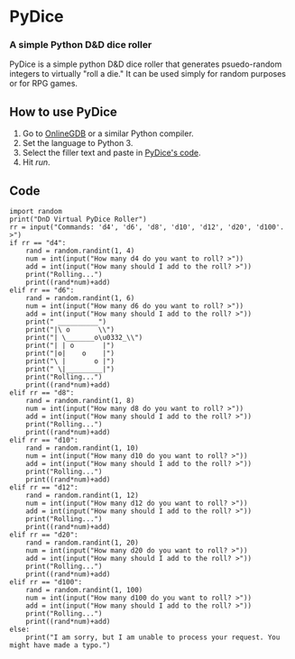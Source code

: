 # PyDice
### A simple Python D&D dice roller
PyDice is a simple python D&D dice roller that generates psuedo-random integers to virtually "roll a die." 
It can be used simply for random purposes or for RPG games.

## How to use PyDice
1. Go to [OnlineGDB](https://onlinegdb.com) or a similar Python compiler.
2. Set the language to Python 3.
3. Select the filler text and paste in [PyDice's code](https://langlang.tech/py/pydice#code).
4. Hit *run*.

## Code
```
import random
print("DnD Virtual PyDice Roller")
rr = input("Commands: 'd4', 'd6', 'd8', 'd10', 'd12', 'd20', 'd100'. >")
if rr == "d4":
    rand = random.randint(1, 4)
    num = int(input("How many d4 do you want to roll? >"))
    add = int(input("How many should I add to the roll? >"))
    print("Rolling...")
    print((rand*num)+add)
elif rr == "d6":
    rand = random.randint(1, 6)
    num = int(input("How many d6 do you want to roll? >"))
    add = int(input("How many should I add to the roll? >"))
    print(" __________")
    print("|\ o       \\")
    print("| \_______o\u0332_\\")
    print("| | o       |")
    print("|o|    o    |")
    print("\ |       o |")
    print(" \|_________|")
    print("Rolling...")
    print((rand*num)+add)
elif rr == "d8":
    rand = random.randint(1, 8)
    num = int(input("How many d8 do you want to roll? >"))
    add = int(input("How many should I add to the roll? >"))
    print("Rolling...")
    print((rand*num)+add)
elif rr == "d10":
    rand = random.randint(1, 10)
    num = int(input("How many d10 do you want to roll? >"))
    add = int(input("How many should I add to the roll? >"))
    print("Rolling...")
    print((rand*num)+add)
elif rr == "d12":
    rand = random.randint(1, 12)
    num = int(input("How many d12 do you want to roll? >"))
    add = int(input("How many should I add to the roll? >"))
    print("Rolling...")
    print((rand*num)+add)
elif rr == "d20":
    rand = random.randint(1, 20)
    num = int(input("How many d20 do you want to roll? >"))
    add = int(input("How many should I add to the roll? >"))
    print("Rolling...")
    print((rand*num)+add)
elif rr == "d100":
    rand = random.randint(1, 100)
    num = int(input("How many d100 do you want to roll? >"))
    add = int(input("How many should I add to the roll? >"))
    print("Rolling...")
    print((rand*num)+add)
else:
    print("I am sorry, but I am unable to process your request. You might have made a typo.")
```
